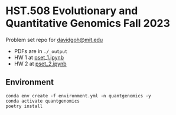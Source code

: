 # HST.508 Evolutionary and Quantitative Genomics Fall 2023
Problem set repo for davidgoh@mit.edu
- PDFs are in `./_output`
- HW 1  at [pset_1.ipynb](pset_1.ipynb)
- HW 2  at [pset_2.ipynb](pset_2.ipynb)
## Environment
```
conda env create -f environment.yml -n quantgenomics -y
conda activate quantgenomics
poetry install
```